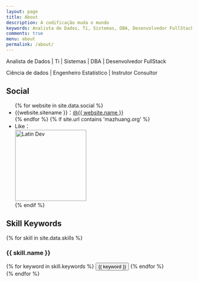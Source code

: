 ```yaml
---
layout: page
title: About
description: A codificação muda o mundo
keywords: Analista de Dados, Ti, Sistemas, DBA, Desenvolvedor FullStack
comments: true
menu: about
permalink: /about/
---
```


Analista de Dados | Ti | Sistemas | DBA | Desenvolvedor FullStack 

Ciência de dados | Engenheiro Estatístico | Instrutor Consultor


## Social

<ul>
{% for website in site.data.social %}
<li>{{website.sitename }}：<a href="{{ website.url }}" target="_blank">@{{ website.name }}</a></li>
{% endfor %}
{% if site.url contains 'mazhuang.org' %}
<li>
Like：<br />
<img style="height:192px;width:192px;border:1px solid lightgrey;" src="{{ assets_base_url }}/assets/images/qrcode.jpg" alt="Latin Dev" />
</li>
{% endif %}
</ul>


## Skill Keywords

{% for skill in site.data.skills %}
### {{ skill.name }}
<div class="btn-inline">
{% for keyword in skill.keywords %}
<button class="btn btn-outline" type="button">{{ keyword }}</button>
{% endfor %}
</div>
{% endfor %}
